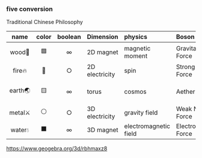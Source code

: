 ### five conversion
Traditional Chinese Philosophy  

| name | color | boolean |Dimension |physics | Boson | fermion | equation |
|:---:|:---:|:---:|:---|:---|:---|:---|:---|
| wood🌳|🟩|∞ |2D magnet| magnetic moment |Gravitational Force| proton | $\sin^{2}x+\cos^{2}y$|
| fire🔥|🔴|○ |2D electricity| spin|Strong Nuclear Force|electron| $x^{2}+y^{2}$ |
|earth🌏|🟨|∞ |torus | cosmos |Aether Force |atom | (θ; θ; 0) (1; θ; 2θ)|
|metal⚔️|⚪|○|3D electricity|gravity field |Weak Nuclear Force|neutrino | (sinθ, cosθ, θ) |
|water💧|⬛|∞ |3D magnet|electromagnetic field|Electromagnetic Force| neutron  | (θ; θ; θ) |
   
https://www.geogebra.org/3d/rbhmaxz8
